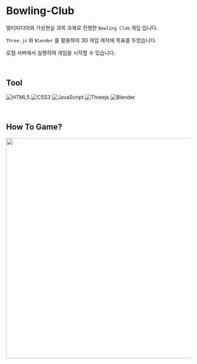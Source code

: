 # Bowling-Club

멀티미디어와 가상현실 과목 과제로 진행한 `Bowling Club` 게임 입니다.

`Three.js` 와 `Blender` 를 활용하여 3D 게임 제작에 목표를 두었습니다.

로컬 서버에서 실행하여 게임을 시작할 수 있습니다.

<br>

## Tool

![HTML5](https://img.shields.io/badge/html5-%23E34F26.svg?style=for-the-badge&logo=html5&logoColor=white)
![CSS3](https://img.shields.io/badge/css3-%231572B6.svg?style=for-the-badge&logo=css3&logoColor=white)
![JavaScript](https://img.shields.io/badge/javascript-%23323330.svg?style=for-the-badge&logo=javascript&logoColor=%23F7DF1E)
![Threejs](https://img.shields.io/badge/threejs-black?style=for-the-badge&logo=three.js&logoColor=white)
![Blender](https://img.shields.io/badge/blender-%23F5792A.svg?style=for-the-badge&logo=blender&logoColor=white)

<br>

## How To Game?

<center>
<img src="./bowling/bowling/data/guid.gif" width="600px">
</center>
